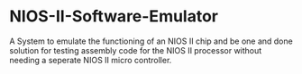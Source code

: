 # NIOS-II-Software-Emulator
A System to emulate the functioning of an NIOS II chip and be one and done solution for testing assembly code for the NIOS II processor without needing a seperate NIOS II micro controller. 
